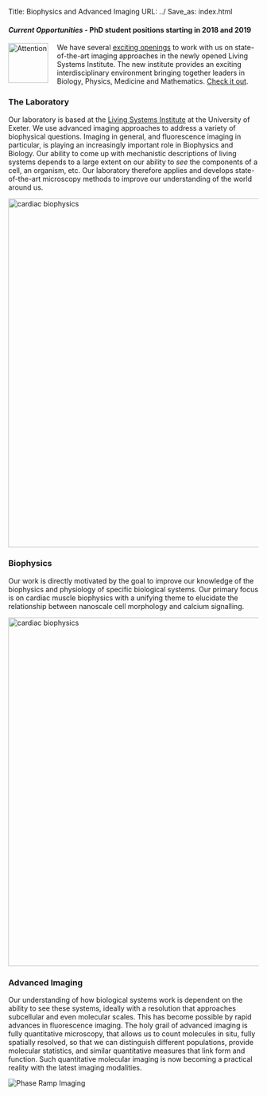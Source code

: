 Title: Biophysics and Advanced Imaging
URL: ../
Save_as: index.html

#### _Current Opportunities_ - PhD student positions starting in 2018 and 2019

<img style="float:left; border-right:18px solid white" width="80" src="{filename}/images/logos/Achtung.png" alt="Attention"> We have several [exciting openings]({filename}/pages/openings.md) to work with us on state-of-the-art imaging approaches in the
newly opened Living Systems Institute. The new institute provides an exciting interdisciplinary
environment bringing together leaders in Biology, Physics, Medicine and Mathematics. [Check it out]({filename}/pages/openings.md).


### The Laboratory

Our laboratory is based at the [Living Systems Institute](http://www.exeter.ac.uk/livingsystems/) at the University of
Exeter. We use advanced imaging approaches to address a variety of biophysical questions. Imaging in general, and
fluorescence imaging in particular, is playing an increasingly important role in Biophysics and Biology. Our ability
to come up with mechanistic descriptions of living systems depends to a large extent on our ability to _see_ the
components of a cell, an organism, etc. Our laboratory therefore applies and develops state-of-the-art
microscopy methods to improve our understanding of the world around us.

<img width="700" src="{filename}/images/research/TIRF-myocyte700pix.png" alt="cardiac biophysics">

### Biophysics

Our work is directly motivated by the goal to improve our knowledge of the biophysics and physiology of specific biological systems. Our primary focus is on cardiac muscle biophysics with a unifying theme to elucidate the relationship between nanoscale cell morphology and calcium signalling.

<img width="700" src="{filename}/images/research/myocyte-gallery800pix.png" alt="cardiac biophysics">

### Advanced Imaging

Our understanding of how biological systems work is  dependent on the ability to see these systems, ideally with a resolution that approaches subcellular and even molecular scales. This has become possible by rapid advances in fluorescence imaging. The holy grail of advanced imaging is fully quantitative microscopy, that allows us to count molecules in situ, fully spatially resolved, so that we can distinguish different populations, provide molecular statistics, and similar quantitative measures that link form and function. Such quantitative molecular imaging is now becoming a practical reality with the latest imaging modalities.

<img src="{filename}/images/research/PRILM-PSF-and-Fig-3d.png" alt="Phase Ramp Imaging">
